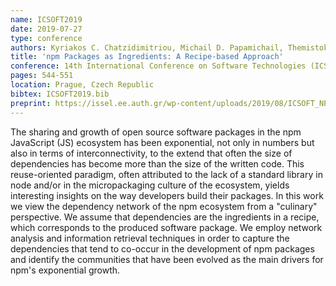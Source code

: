```yaml
---
name: ICSOFT2019
date: 2019-07-27
type: conference
authors: Kyriakos C. Chatzidimitriou, Michail D. Papamichail, Themistoklis Diamantopoulos, Napoleon-Christos Oikonomou and Andreas L. Symeonidis
title: 'npm Packages as Ingredients: A Recipe-based Approach'
conference: 14th International Conference on Software Technologies (ICSOFT)
pages: 544-551
location: Prague, Czech Republic
bibtex: ICSOFT2019.bib
preprint: https://issel.ee.auth.gr/wp-content/uploads/2019/08/ICSOFT_NPMRecipes.pdf
---
```


The sharing and growth of open source software packages in the npm JavaScript (JS)
ecosystem has been exponential, not only in numbers but also in terms of interconnectivity,
to the extend that often the size of dependencies has become more than the size of the
written code. This reuse-oriented paradigm, often attributed to the lack of a standard
library in node and/or in the micropackaging culture of the ecosystem, yields interesting
insights on the way developers build their packages. In this work we view the dependency
network of the npm ecosystem from a "culinary" perspective. We assume that dependencies are
the ingredients in a recipe, which corresponds to the produced software package. We employ
network analysis and information retrieval techniques in order to capture the dependencies
that tend to co-occur in the development of npm packages and identify the communities that
have been evolved as the main drivers for npm's exponential growth.
